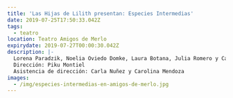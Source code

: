```yaml
---
title: 'Las Hijas de Lilith presentan: Especies Intermedias'
date: 2019-07-25T17:50:33.042Z
tags:
  - teatro
location: Teatro Amigos de Merlo
expirydate: 2019-07-27T00:00:30.042Z
description: |-
  Lorena Paradzik, Noelia Oviedo Domke, Laura Botana, Julia Romero y Carla Nuñez
  Dirección: Piku Montiel
  Asistencia de dirección: Carla Nuñez y Carolina Mendoza
images:
  - /img/especies-intermedias-en-amigos-de-merlo.jpg
---
```


